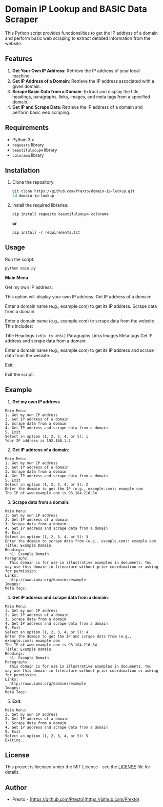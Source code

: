 # Domain IP Lookup and BASIC Data Scraper

This Python script provides functionalities to get the IP address of a domain and perform basic web scraping to extract detailed information from the website.

## Features

1. **Get Your Own IP Address**: Retrieve the IP address of your local machine.
2. **Get IP Address of a Domain**: Retrieve the IP address associated with a given domain.
3. **Scrape Basic Data from a Domain**: Extract and display the title, headings, paragraphs, links, images, and meta tags from a specified domain.
4. **Get IP and Scrape Data**: Retrieve the IP address of a domain and perform basic web scraping.


## Requirements

- Python 3.x
- `requests` library
- `beautifulsoup4` library
- `colorama` library

## Installation

1. Clone the repository:

    ```bash
    git clone https://github.com/Prexto/domain-ip-lookup.git
    cd domain-ip-lookup
    ```

2. Install the required libraries:

    ```bash
    pip install requests beautifulsoup4 colorama
    ```
    **or**
    ```
    pip install -r requirements.txt
    ```


## Usage

Run the script:

```bash
python main.py
```

**Main Menu**

Get my own IP address:

This option will display your own IP address.
Get IP address of a domain:

Enter a domain name (e.g., example.com) to get its IP address.
Scrape data from a domain:

Enter a domain name (e.g., example.com) to scrape data from the website. This includes:

Title
Headings ```(<h1> to <h6>)```
Paragraphs
Links
Images
Meta tags
Get IP address and scrape data from a domain:

Enter a domain name (e.g., example.com) to get its IP address and scrape data from the website.

Exit:

Exit the script.

## Example
1. **Get my own IP address**
```
Main Menu:
1. Get my own IP address
2. Get IP address of a domain
3. Scrape data from a domain
4. Get IP address and scrape data from a domain
5. Exit
Select an option (1, 2, 3, 4, or 5): 1
Your IP address is 192.168.1.2
```


2. **Get IP address of a domain**:
```
Main Menu:
1. Get my own IP address
2. Get IP address of a domain
3. Scrape data from a domain
4. Get IP address and scrape data from a domain
5. Exit
Select an option (1, 2, 3, 4, or 5): 2
Enter the domain to get the IP (e.g., example.com): example.com
The IP of www.example.com is 93.184.216.34
```

3. **Scrape data from a domain**:
```
Main Menu:
1. Get my own IP address
2. Get IP address of a domain
3. Scrape data from a domain
4. Get IP address and scrape data from a domain
5. Exit
Select an option (1, 2, 3, 4, or 5): 3
Enter the domain to scrape data from (e.g., example.com): example.com
Title: Example Domain
Headings:
  h1: Example Domain
Paragraphs:
  This domain is for use in illustrative examples in documents. You may use this domain in literature without prior coordination or asking for permission.
Links:
  http://www.iana.org/domains/example
Images:
Meta Tags:
```

4. **Get IP address and scrape data from a domain**:
```
Main Menu:
1. Get my own IP address
2. Get IP address of a domain
3. Scrape data from a domain
4. Get IP address and scrape data from a domain
5. Exit
Select an option (1, 2, 3, 4, or 5): 4
Enter the domain to get the IP and scrape data from (e.g., example.com): example.com
The IP of www.example.com is 93.184.216.34
Title: Example Domain
Headings:
  h1: Example Domain
Paragraphs:
  This domain is for use in illustrative examples in documents. You may use this domain in literature without prior coordination or asking for permission.
Links:
  http://www.iana.org/domains/example
Images:
Meta Tags:
```

5. **Exit**:
```
Main Menu:
1. Get my own IP address
2. Get IP address of a domain
3. Scrape data from a domain
4. Get IP address and scrape data from a domain
5. Exit
Select an option (1, 2, 3, 4, or 5): 5
Exiting...
```

## License

This project is licensed under the MIT License - see the [LICENSE](LICENSE) file for details.

## Author

- Prexto - [https://github.com/Prexto](https://github.com/Prexto)